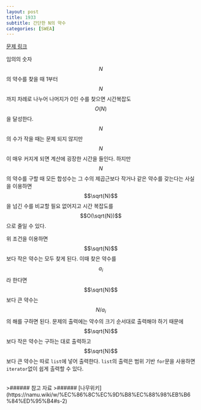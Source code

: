 ```yaml
---
layout: post
title: 1933
subtitle: 간단한 N의 약수
categories: [SWEA]
---
```


[문제 링크](https://swexpertacademy.com/main/code/problem/problemDetail.do?contestProbId=AV5PhcWaAKIDFAUq)

임의의 숫자 $$N$$의 약수를 찾을 때 1부터 $$N$$까지 차례로 나누어 나머지가 0인 수를 찾으면 시간복잡도$$O(N)$$을 달성한다. $$N$$의 수가 작을 때는 문제 되지 않지만 $$N$$이 매우 커지게 되면 계산에 굉장한 시간을 들인다. 하지만 $$N$$의 약수를 구할 때 모든 합성수는 그 수의 제곱근보다 작거나 같은 약수를 갖는다는 사실을 이용하면 $$\sqrt{N}$$을 넘긴 수를 비교할 필요 없어지고 시간 복잡도를 $$O(\sqrt{N})$$으로 줄일 수 있다.

위 조건을 이용하면 $$\sqrt{N}$$보다 작은 약수는 모두 찾게 된다. 이때 찾은 약수를 $$a_i$$라 한다면 $$\sqrt{N}$$보다 큰 약수는 $$N/a_i$$의 해를 구하면 된다. 문제의 출력에는 약수의 크기 순서대로 출력해야 하기 때문에 $$\sqrt{N}$$보다 작은 약수는 구하는 대로 출력하고  $$\sqrt{N}$$보다 큰 약수는 따로 <code>list</code>에 넣어 출력한다. <code>list</code>의 출력은 범위 기반 <code>for</code>문을 사용하면 <code>iterator</code>없이 쉽게 출력할 수 있다.

<script src="https://gist.github.com/H0Kyun/6f5381008701101b3df3b88c25fdb7e9.js"></script>
<br>
>###### 참고 자료
>###### [나무위키](https://namu.wiki/w/%EC%86%8C%EC%9D%B8%EC%88%98%EB%B6%84%ED%95%B4#s-2)
